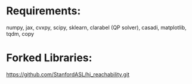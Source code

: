 # Requirements:
numpy,
jax,
cvxpy,
scipy,
sklearn,
clarabel (QP solver),
casadi,
matplotlib,
tqdm,
copy

# Forked Libraries:
https://github.com/StanfordASL/hj_reachability.git
